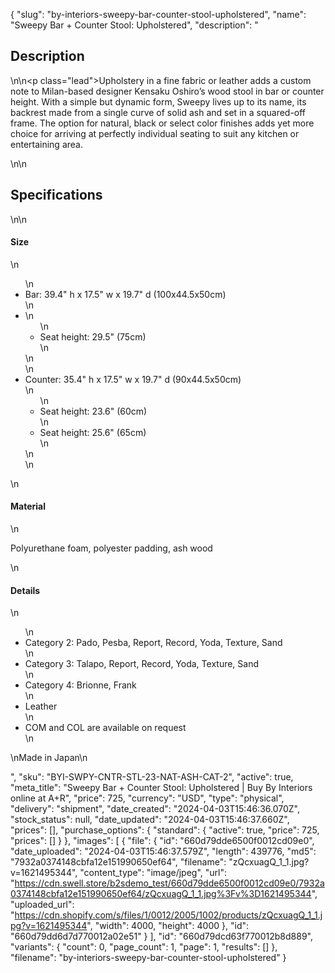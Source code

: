 {
  "slug": "by-interiors-sweepy-bar-counter-stool-upholstered",
  "name": "Sweepy Bar + Counter Stool: Upholstered",
  "description": "<h2>Description</h2>\n<!-- split -->\n<p class=\"lead\">Upholstery in a fine fabric or leather adds a custom note to Milan-based designer Kensaku Oshiro’s wood stool in bar or counter height. With a simple but dynamic form, Sweepy lives up to its name, its backrest made from a single curve of solid ash and set in a squared-off frame. The option for natural, black or select color finishes adds yet more choice for arriving at perfectly individual seating to suit any kitchen or entertaining area.</p>\n<!-- split -->\n<h2>Specifications</h2>\n<!-- split -->\n<h4>Size</h4>\n<ul>\n<li>Bar: 39.4\" h x 17.5\" w x 19.7\" d (100x44.5x50cm)</li>\n<li>\n<ul>\n<li>Seat height: 29.5\" (75cm)</li>\n</ul>\n</li>\n<li>Counter: 35.4\" h x 17.5\" w x 19.7\" d (90x44.5x50cm)<br>\n<ul>\n<li>Seat height: 23.6\" (60cm)</li>\n<li>Seat height: 25.6\" (65cm)</li>\n</ul>\n</li>\n</ul>\n<h4>Material</h4>\n<p>Polyurethane foam, polyester padding, ash wood</p>\n<h4>Details</h4>\n<ul>\n<li>Category 2: Pado, Pesba, Report, Record, Yoda, Texture, Sand</li>\n<li>Category 3: Talapo, Report, Record, Yoda, Texture, Sand</li>\n<li>Category 4: Brionne, Frank</li>\n<li>Leather</li>\n<li>COM and COL are available on request</li>\n</ul>\nMade in Japan\n<ul></ul>",
  "sku": "BYI-SWPY-CNTR-STL-23-NAT-ASH-CAT-2",
  "active": true,
  "meta_title": "Sweepy Bar + Counter Stool: Upholstered | Buy By Interiors online at A+R",
  "price": 725,
  "currency": "USD",
  "type": "physical",
  "delivery": "shipment",
  "date_created": "2024-04-03T15:46:36.070Z",
  "stock_status": null,
  "date_updated": "2024-04-03T15:46:37.660Z",
  "prices": [],
  "purchase_options": {
    "standard": {
      "active": true,
      "price": 725,
      "prices": []
    }
  },
  "images": [
    {
      "file": {
        "id": "660d79dde6500f0012cd09e0",
        "date_uploaded": "2024-04-03T15:46:37.579Z",
        "length": 439776,
        "md5": "7932a0374148cbfa12e151990650ef64",
        "filename": "zQcxuagQ_1_1.jpg?v=1621495344",
        "content_type": "image/jpeg",
        "url": "https://cdn.swell.store/b2sdemo_test/660d79dde6500f0012cd09e0/7932a0374148cbfa12e151990650ef64/zQcxuagQ_1_1.jpg%3Fv%3D1621495344",
        "uploaded_url": "https://cdn.shopify.com/s/files/1/0012/2005/1002/products/zQcxuagQ_1_1.jpg?v=1621495344",
        "width": 4000,
        "height": 4000
      },
      "id": "660d79dd6d7d770012a02e51"
    }
  ],
  "id": "660d79dcd63f770012b8d889",
  "variants": {
    "count": 0,
    "page_count": 1,
    "page": 1,
    "results": []
  },
  "filename": "by-interiors-sweepy-bar-counter-stool-upholstered"
}